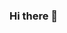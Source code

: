 ### Hi there 👋

<!--
**shreyasngredd/shreyasngredd** is a ✨ _special_ ✨ repository because its `README.md` (this file) appears on your GitHub profile.

I am an Analyst working in ISB Institute of Data Sciences. I have a Master’s in Computer Science from Stevens Institute of Technology, NJ, USA and a PGD in Cyber Laws from NALSAR University, Hyderabad. I have 4 years of experience in the field of Data Science.

✨My primary reasearch interests are Econometrics, Clinical Data Analysis and Information Systems.✨ 
